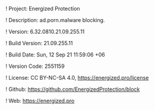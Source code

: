 ! Project: Energized Protection

! Description: ad.porn.malware blocking.

! Version: 6.32.0810.21.09.255.11

! Build Version: 21.09.255.11

! Build Date: Sun, 12 Sep 21 11:59:06 +06

! Version Code: 2551159

! License: CC BY-NC-SA 4.0, https://energized.pro/license

! Github: https://github.com/EnergizedProtection/block

! Web: https://energized.pro

